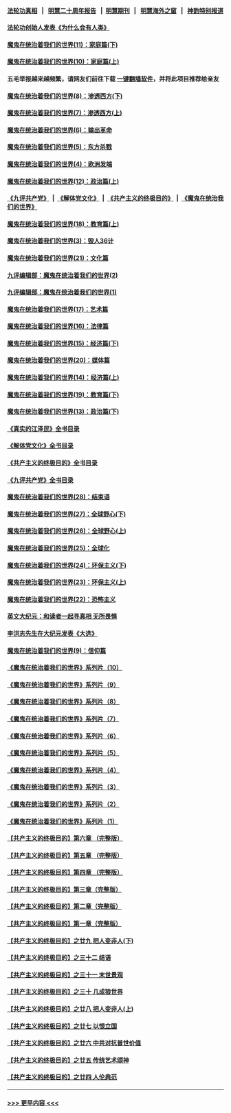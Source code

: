 #### [法轮功真相](https://github.com/gfw-breaker/truth/blob/master/README.md?t=0) &nbsp;&nbsp;|&nbsp;&nbsp; [明慧二十周年报告](https://github.com/gfw-breaker/mh-reports/blob/master/README.md?t=0) &nbsp;&nbsp;|&nbsp;&nbsp;[明慧期刊](https://github.com/gfw-breaker/mh-qikan) &nbsp;&nbsp;|&nbsp;&nbsp; [明慧海外之窗](https://github.com/gfw-breaker/mh-news/blob/master/README.md?t=0) &nbsp;&nbsp;|&nbsp;&nbsp; [神韵特别报道](https://github.com/gfw-breaker/mh-news/blob/master/shenyun.md?t=0)
#### [法轮功创始人发表《为什么会有人类》](../pages/nsc422/n13912117.md?t=04140043) 
#### [魔鬼在统治着我们的世界(11)：家庭篇(下)](../pages/nsc422/n10440961.md?t=04140043) 
#### [魔鬼在统治着我们的世界(10)：家庭篇(上)](../pages/nsc422/n10435448.md?t=04140043) 
#### 五毛举报越来越频繁，请网友们前往下载 [一键翻墙软件](https://github.com/gfw-breaker/ssr-accounts)，并将此项目推荐给亲友
#### [魔鬼在统治着我们的世界(8)：渗透西方(下)](../pages/nsc422/n10429603.md?t=04140043) 
#### [魔鬼在统治着我们的世界(7)：渗透西方(上)](../pages/nsc422/n10426013.md?t=04140043) 
#### [魔鬼在统治着我们的世界(6)：输出革命](../pages/nsc422/n10421536.md?t=04140043) 
#### [魔鬼在统治着我们的世界(5)：东方杀戮](../pages/nsc422/n10417707.md?t=04140043) 
#### [魔鬼在统治着我们的世界(4)：欧洲发端](../pages/nsc422/n10414890.md?t=04140043) 
#### [魔鬼在统治着我们的世界(12)：政治篇(上)](../pages/nsc422/n10444576.md?t=04140043) 
#### [《九评共产党》](https://github.com/begood0513/9ping.md/blob/master/README.md) &nbsp;|&nbsp; [《解体党文化》](../../../../jtdwh.md/blob/master/README.md)  &nbsp;|&nbsp; [《共产主义的终极目的》](../../../../gczydzjmd.md/blob/master/README.md) &nbsp;|&nbsp; [《魔鬼在统治我们的世界》](../../../../mgztzwmdsj.md/blob/master/README.md) 
#### [魔鬼在统治着我们的世界(18)：教育篇(上)](../pages/nsc422/n10526970.md?t=04140043) 
#### [魔鬼在统治着我们的世界(3)：毁人36计](../pages/nsc422/n10411583.md?t=04140043) 
#### [魔鬼在统治着我们的世界(21)：文化篇](../pages/nsc422/n10597706.md?t=04140043) 
#### [九评编辑部：魔鬼在统治着我们的世界(2)](../pages/nsc422/n10410036.md?t=04140043) 
#### [九评编辑部：魔鬼在统治着我们的世界(1)](../pages/nsc422/n10406825.md?t=04140043) 
#### [魔鬼在统治着我们的世界(17)：艺术篇](../pages/nsc422/n10499093.md?t=04140043) 
#### [魔鬼在统治着我们的世界(16)：法律篇](../pages/nsc422/n10485969.md?t=04140043) 
#### [魔鬼在统治着我们的世界(15)：经济篇(下)](../pages/nsc422/n10469975.md?t=04140043) 
#### [魔鬼在统治着我们的世界(20)：媒体篇](../pages/nsc422/n10586579.md?t=04140043) 
#### [魔鬼在统治着我们的世界(14)：经济篇(上)](../pages/nsc422/n10457370.md?t=04140043) 
#### [魔鬼在统治着我们的世界(19)：教育篇(下)](../pages/nsc422/n10564808.md?t=04140043) 
#### [魔鬼在统治着我们的世界(13)：政治篇(下)](../pages/nsc422/n10448270.md?t=04140043) 
#### [《真实的江泽民》全书目录](../pages/nsc422/n13721399.md?t=04140043) 
#### [《解体党文化》全书目录](../pages/nsc422/n13721157.md?t=04140043) 
#### [《共产主义的终极目的》全书目录](../pages/nsc422/n13721048.md?t=04140043) 
#### [《九评共产党》全书目录](../pages/nsc422/n13708085.md?t=04140043) 
#### [魔鬼在统治着我们的世界(28)：结束语](../pages/nsc422/n10936246.md?t=04140043) 
#### [魔鬼在统治着我们的世界(27)：全球野心(下)](../pages/nsc422/n10928319.md?t=04140043) 
#### [魔鬼在统治着我们的世界(26)：全球野心(上)](../pages/nsc422/n10900318.md?t=04140043) 
#### [魔鬼在统治着我们的世界(25)：全球化](../pages/nsc422/n10788205.md?t=04140043) 
#### [魔鬼在统治着我们的世界(24)：环保主义(下)](../pages/nsc422/n10695307.md?t=04140043) 
#### [魔鬼在统治着我们的世界(23)：环保主义(上)](../pages/nsc422/n10688613.md?t=04140043) 
#### [魔鬼在统治着我们的世界(22)：恐怖主义](../pages/nsc422/n10614727.md?t=04140043) 
#### [英文大纪元：和读者一起寻真相 无所畏惧](../pages/nsc422/n12542027.md?t=04140043) 
#### [李洪志先生在大纪元发表《大选》](../pages/nsc422/n12534746.md?t=04140043) 
#### [魔鬼在统治着我们的世界(9)：信仰篇](../pages/nsc422/n10432159.md?t=04140043) 
#### [《魔鬼在统治着我们的世界》系列片（10）](../pages/nsc422/n12292670.md?t=04140043) 
#### [《魔鬼在统治着我们的世界》系列片（9）](../pages/nsc422/n12290859.md?t=04140043) 
#### [《魔鬼在统治着我们的世界》系列片（8）](../pages/nsc422/n12287445.md?t=04140043) 
#### [《魔鬼在统治着我们的世界》系列片（7）](../pages/nsc422/n12283425.md?t=04140043) 
#### [《魔鬼在统治着我们的世界》系列片（6）](../pages/nsc422/n12282314.md?t=04140043) 
#### [《魔鬼在统治着我们的世界》系列片（5）](../pages/nsc422/n12281419.md?t=04140043) 
#### [《魔鬼在统治着我们的世界》系列片（4）](../pages/nsc422/n12274024.md?t=04140043) 
#### [《魔鬼在统治着我们的世界》系列片（3）](../pages/nsc422/n12271322.md?t=04140043) 
#### [《魔鬼在统治着我们的世界》系列片（2）](../pages/nsc422/n12269049.md?t=04140043) 
#### [《魔鬼在统治着我们的世界》系列片（1）](../pages/nsc422/n12267575.md?t=04140043) 
#### [【共产主义的终极目的】第六章 （完整版）](../pages/nsc422/n11428913.md?t=04140043) 
#### [【共产主义的终极目的】第五章 （完整版）](../pages/nsc422/n11428912.md?t=04140043) 
#### [【共产主义的终极目的】第四章 （完整版）](../pages/nsc422/n11428907.md?t=04140043) 
#### [【共产主义的终极目的】第三章（完整版）](../pages/nsc422/n11428848.md?t=04140043) 
#### [【共产主义的终极目的】第二章（完整版）](../pages/nsc422/n11428831.md?t=04140043) 
#### [【共产主义的终极目的】第一章（完整版）](../pages/nsc422/n11417651.md?t=04140043) 
#### [【共产主义的终极目的】之廿九 把人变非人(下)](../pages/nsc422/n11344140.md?t=04140043) 
#### [【共产主义的终极目的】之三十二 结语](../pages/nsc422/n11360535.md?t=04140043) 
#### [【共产主义的终极目的】之三十一 末世景观](../pages/nsc422/n11351129.md?t=04140043) 
#### [【共产主义的终极目的】之三十 几成狼世界](../pages/nsc422/n11348280.md?t=04140043) 
#### [【共产主义的终极目的】之廿八 把人变非人(上)](../pages/nsc422/n11340492.md?t=04140043) 
#### [【共产主义的终极目的】之廿七 以恨立国](../pages/nsc422/n11336944.md?t=04140043) 
#### [【共产主义的终极目的】之廿六 中共对抗普世价值](../pages/nsc422/n11324785.md?t=04140043) 
#### [【共产主义的终极目的】之廿五 传统艺术颂神](../pages/nsc422/n11296396.md?t=04140043) 
#### [【共产主义的终极目的】之廿四 人伦典范](../pages/nsc422/n11296397.md?t=04140043) 

----
#### [ >>> 更早内容 <<< ](../indexes/nsc422-earlier.md)
